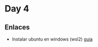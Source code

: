# Day 4




## Enlaces

- Instalar ubuntu en windows (wsl2) [guia](https://ubuntu.com/tutorials/install-ubuntu-on-wsl2-on-windows-11-with-gui-support#1-overview)